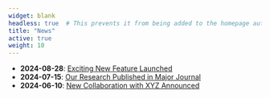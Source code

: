 ```yaml
---
widget: blank
headless: true  # This prevents it from being added to the homepage automatically.
title: "News"
active: true
weight: 10
---
```


- **2024-08-28**: [Exciting New Feature Launched](#)  
- **2024-07-15**: [Our Research Published in Major Journal](#)  
- **2024-06-10**: [New Collaboration with XYZ Announced](#)
